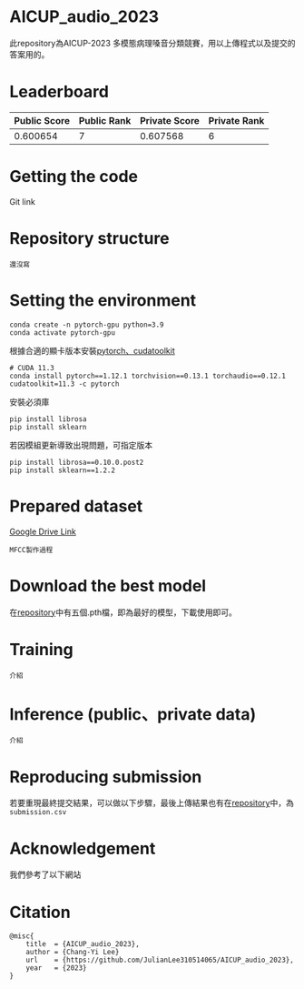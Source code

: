 # AICUP_audio_2023
此repository為AICUP-2023 多模態病理嗓音分類競賽，用以上傳程式以及提交的答案用的。

# Leaderboard
|Public Score|Public Rank|Private Score|Private Rank|
|-|-|-|-|
|0.600654|7|0.607568|6|



# Getting the code
Git link

# Repository structure
```
還沒寫
```

# Setting the environment
```
conda create -n pytorch-gpu python=3.9
conda activate pytorch-gpu
```
根據合適的顯卡版本安裝[pytorch、cudatoolkit](https://pytorch.org/get-started/previous-versions/)
```
# CUDA 11.3
conda install pytorch==1.12.1 torchvision==0.13.1 torchaudio==0.12.1 cudatoolkit=11.3 -c pytorch
```
安裝必須庫
```
pip install librosa
pip install sklearn
```
若因模組更新導致出現問題，可指定版本
```
pip install librosa==0.10.0.post2
pip install sklearn==1.2.2
```

# Prepared dataset
[Google Drive Link](https://drive.google.com/drive/folders/10YqPS2SABOZw6mT9jD5gEUhVc2MnXaMK?usp=sharing)
```
MFCC製作過程
```

# Download the best model
在[repository](https://github.com/JulianLee310514065/AICUP_audio_2023/#Repository-structure)中有五個.pth檔，即為最好的模型，下載使用即可。

# Training
```
介紹
```


# Inference (public、private data)
```
介紹
```

# Reproducing submission
若要重現最終提交結果，可以做以下步驟，最後上傳結果也有在[repository](https://github.com/JulianLee310514065/AICUP_audio_2023/#Repository-structure)中，為`submission.csv`

# Acknowledgement
我們參考了以下網站

# Citation
```
@misc{
    title  = {AICUP_audio_2023},
    author = {Chang-Yi Lee}
    url    = {https://github.com/JulianLee310514065/AICUP_audio_2023},
    year   = {2023}
}
```
